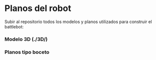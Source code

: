 # Planos del robot

Subir al repositorio todos los modelos y planos utilizados para construir el battlebot:

### Modelo 3D (./3D/)
### Planos tipo boceto


